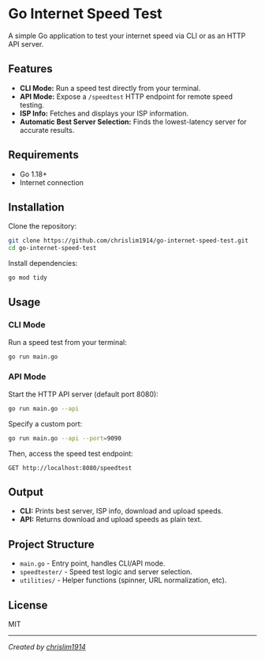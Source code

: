 # Go Internet Speed Test

A simple Go application to test your internet speed via CLI or as an HTTP API server.

## Features

- **CLI Mode:** Run a speed test directly from your terminal.
- **API Mode:** Expose a `/speedtest` HTTP endpoint for remote speed testing.
- **ISP Info:** Fetches and displays your ISP information.
- **Automatic Best Server Selection:** Finds the lowest-latency server for accurate results.

## Requirements

- Go 1.18+
- Internet connection

## Installation

Clone the repository:

```sh
git clone https://github.com/chrislim1914/go-internet-speed-test.git
cd go-internet-speed-test
```

Install dependencies:

```sh
go mod tidy
```

## Usage

### CLI Mode

Run a speed test from your terminal:

```sh
go run main.go
```

### API Mode

Start the HTTP API server (default port 8080):

```sh
go run main.go --api
```

Specify a custom port:

```sh
go run main.go --api --port=9090
```

Then, access the speed test endpoint:

```
GET http://localhost:8080/speedtest
```

## Output

- **CLI:** Prints best server, ISP info, download and upload speeds.
- **API:** Returns download and upload speeds as plain text.

## Project Structure

- `main.go` - Entry point, handles CLI/API mode.
- `speedtester/` - Speed test logic and server selection.
- `utilities/` - Helper functions (spinner, URL normalization, etc).

## License

MIT

---

*Created by [chrislim1914](https://github.com/chrislim1914)*